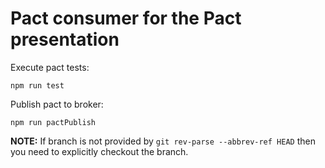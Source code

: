 # Pact consumer for the Pact presentation

Execute pact tests:

```
npm run test
```

Publish pact to broker:

```
npm run pactPublish
```

**NOTE:** If branch is not provided by `git rev-parse --abbrev-ref HEAD` then you need to explicitly checkout the branch.
